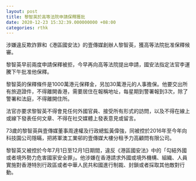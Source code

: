 ```yaml
---
layout: post
title: 黎智英於高等法院申請保釋獲批
date: 2020-12-23 15:32:39.000000000 +08:00
categories: rthk
---
```


涉嫌違反欺詐罪和《港區國安法》的壹傳媒創辦人黎智英，獲高等法院批准保釋候審。

黎智英早前兩度申請保釋被拒，今早再向高等法院提出申請，國安法指定法官李運騰下午批准他保釋。

黎智英的保釋條件是1000萬港元保釋金，另加30萬港元的人事擔保。他要交出所有旅遊證件，不得離開香港，需要居住在報稱地址，每星期到警署報到3次，除了警署和法庭，不得離開住所。

法官亦要求黎智英不得會見任何外國官員、接受所有形式的訪問，以及不得在線上或線下發表任何文章、不得在社交媒體上發表意見或留言。

73歲的黎智英與壹傳媒董事周達權及行政總監黃偉強，同被控於2016年至今年向科技園公司隱瞞，把將軍澳工業邨的壹傳媒大樓分租予力高顧問有限公司。

黎智英又被控於今年7月1日至12月1日期間，違反《港區國安法》中的「勾結外國或者境外勢力危害國家安全罪」。他涉嫌在香港請求外國或境外機構、組織、人員實施對香港特別行政區或者中華人民共和國進行制裁、封鎖或者採取其他敵對行動。
